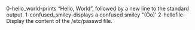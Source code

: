 0-hello_world-prints “Hello, World”, followed by a new line to the standard output.
1-confused_smiley-displays a confused smiley "(Ôo)'
2-hellofile-Display the content of the /etc/passwd file.

